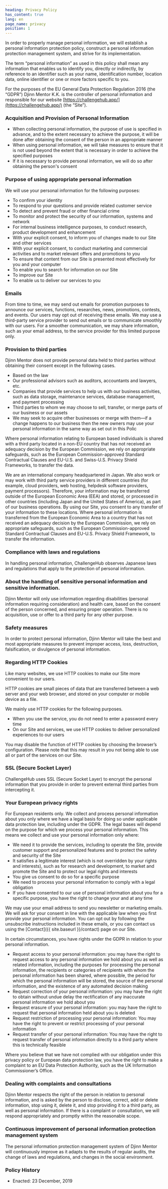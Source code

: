```yaml
---
heading: Privacy Policy
has_content: true
lang: en
page_name: privacy
position: 1
---
```

In order to properly manage personal information,
we will establish a personal information protection policy,
construct a personal information protection management system,
and strive for its implementation.

The term “personal information” as used in this policy shall mean
any information that enables us to identify you,
directly or indirectly,
by reference to an identifier such as your name,
identification number,
location data,
online identifier
or one or more factors specific to you.

For the purposes of the EU General Data Protection Regulation 2016
(the “GDPR”)
Djinn Mentor K.K. is the controller of personal information
and responsible for our website
[https://challengehub.app/](https://challengehub.app/)
(the “Site”).

### Acquisition and Provision of Personal Information

- When collecting personal information,
the purpose of use is specified in advance,
and to the extent necessary to achieve the purpose,
it will be done after obtaining the consent of the person
in an appropriate manner
- When using personal information,
we will take measures to ensure that it is not used
beyond the extent that is necessary in order to achieve the specified purposes
- If it is necessary to provide personal information,
we will do so after obtaining the person's consent

### Purpose of using appropriate personal information

We will use your personal information for the following purposes:

- To confirm your identity
- To respond to your questions
and provide related customer service
- To detect and prevent fraud
or other financial crime
- To monitor and protect the security of
our information, systems and network
- For internal business intelligence purposes,
to conduct research,
product development and enhancement
- With your explicit consent,
to inform you of
changes made to our Site and other services
- With your explicit consent,
to conduct marketing and commercial activities
and to market relevant offers and promotions to you
- To ensure that content from our Site
is presented most effectively for you and your computer
- To enable you to search for information on our Site
- To improve our Site
- To enable us to deliver our services to you

### Emails

From time to time,
we may send out emails for promotion purposes
to announce our services, functions, researches,
news, promotions, contests, and events.
Our users may opt out of receiving these emails.
We may use a third-party service provider
to send out emails
or to communicate smoothly with our users.
For a smoother communication,
we may share information,
such as your email address,
to the service provider for this limited purpose only.

### Provision to third parties

Djinn Mentor does not provide personal data held
to third parties without obtaining their consent
except in the following cases.

- Based on the law
- Our professional advisors such as auditors,
accountants and lawyers, etc.
- Companies that provide services to help us
with our business activities,
such as data storage, maintenance services,
database management, and payment processing
- Third parties to whom we may choose to sell,
transfer, or merge parts of our business or our assets
- We may seek to acquire other businesses or merge with them—if a change happens to our business
then the new owners may use your personal information
in the same way as set out in this Polic

Where personal information relating to
European based individuals is shared
with a third party located in a non-EU country
that has not received an adequacy decision by the European Commission,
we rely on appropriate safeguards,
such as the European Commission-approved
Standard Contractual Clauses
and EU-U.S. and Swiss-U.S. Privacy Shield Frameworks,
to transfer the data.

We are an international company headquartered in Japan.
We also work or may work with third party service providers
in different countries
(for example, cloud providers, web hosting,
helpdesk software providers, payment processors).
Therefore, your information may be transferred
outside of the European Economic Area (EEA)
and stored, or processed in other countries
(including Japan and the United States of America),
as part of our business operations.
By using our Site,
you consent to any transfer of your information to these locations.
Where personal information is transferred from the European Economic Area
to a country that has not received an adequacy decision
by the European Commission,
we rely on appropriate safeguards,
such as the European Commission-approved Standard Contractual Clauses
and EU-U.S. Privacy Shield Framework,
to transfer the information.

### Compliance with laws and regulations

In handling personal information,
ChallengeHub observes Japanese laws and regulations
that apply to the protection of personal information.

### About the handling of sensitive personal information and sensitive information.

Djinn Mentor will only use information regarding disabilities
(personal information requiring consideration)
and health care, based on the consent of the person concerned,
and ensuring proper operation.
There is no acquisition, use or offer to a third party for any other purpose.

### Safety measures

In order to protect personal information,
Djinn Mentor will take the best and most appropriate measures
to prevent improper access, loss, destruction, falsification,
or divulgence of personal information.

### Regarding HTTP Cookies

Like many websites, we use HTTP cookies
to make our Site more convenient to our users.

HTTP cookies are small pieces of data
that are transferred between a web server and your web browser,
and stored on your computer or mobile device as a file.

We mainly use HTTP cookies for the following purposes.

- When you use the service,
you do not need to enter a password every time
- On our Site and services,
we use HTTP cookies to deliver personalized experiences to our users

You may disable the function of HTTP cookies
by choosing the browser’s configuration.
Please note that this may result in
you not being able to use all or part of the services on our Site.

### SSL (Secure Socket Layer)

ChallengeHub uses SSL (Secure Socket Layer)
to encrypt the personal information that you provide
in order to prevent external third parties from intercepting it.

### Your European privacy rights

For European residents only.
We collect and process personal information about you
only where we have a legal basis for doing so
under applicable data protection law, including under the GDPR.
The legal bases will depend
on the purpose for which we process your personal information.
This means we collect and use your personal information only where:

- We need it to provide the services,
including to operate the Site,
provide customer support and personalized features
and to protect the safety and security of the Site
- It satisfies a legitimate interest
(which is not overridden by your rights and interests),
such as for research and development,
to market and promote the Site
and to protect our legal rights and interests
- You give us consent to do so for a specific purpose
- We need to process your personal information
to comply with a legal obligation
- If you have consented to our use of personal information about you
for a specific purpose,
you have the right to change your and at any time

We may use your email address
to send you newsletter or marketing emails.
We will ask for your consent in line with the applicable law
when you first provide your personal information.
You can opt out by following the unsubscribe instructions
included in these emails,
or you can contact us using the [Contact]({{ site.baseurl }}/contact) page on our Site.

In certain circumstances,
you have rights under the GDPR in relation to your personal information.

- Request access to your personal information:
you may have the right to request access
to any personal information we hold about you
as well as related information,
including the purposes for processing the personal information,
the recipients or categories of recipients
with whom the personal information has been shared,
where possible, the period for which the personal information will be stored,
the source of the personal information,
and the existence of any automated decision making
- Request correction of your personal information:
you may have the right to obtain without undue delay
the rectification of any inaccurate personal information we hold about you
- Request erasure of your personal information:
you may have the right to request that personal information held about you is deleted
- Request restriction of processing your personal information:
You may have the right to prevent or restrict processing of your personal information
- Request transfer of your personal information:
You may have the right to request transfer of personal information directly
to a third party where this is technically feasible

Where you believe that we have not complied with
our obligation under this privacy policy or European data protection law,
you have the right to make a complaint to
an EU Data Protection Authority,
such as the UK Information Commissioner’s Office.

### Dealing with complaints and consultations

Djinn Mentor respects the right of the person
in relation to personal information,
and is asked by the person to disclose, correct, add or delete information,
stop using it, delete it, and stop providing it to a third party,
as well as personal information.
If there is a complaint or consultation,
we will respond appropriately and promptly within the reasonable scope.

### Continuous improvement of personal information protection management system

The personal information protection management system of Djinn Mentor
will continuously improve as it adapts to the results of regular audits,
the change of laws and regulations,
and changes in the social environment.

### Policy History

- Enacted: 23 December, 2019
